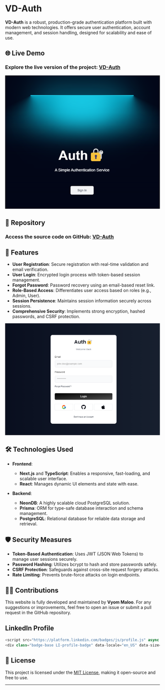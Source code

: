 # VD-Auth

**VD-Auth** is a robust, production-grade authentication platform built with modern web technologies. It offers secure user authentication, account management, and session handling, designed for scalability and ease of use.

## 🌐 Live Demo

### Explore the live version of the project: [VD-Auth](https://vd-auth.com)

![Website Screenshot](/images/home.png)

## 📂 Repository

### Access the source code on GitHub: [VD-Auth](https://github.com/VyomOp2/Auth)

## 🚀 Features

- **User Registration**: Secure registration with real-time validation and email verification.
- **User Login**: Encrypted login process with token-based session management.
- **Forgot Password**: Password recovery using an email-based reset link.
- **Role-Based Access**: Differentiates user access based on roles (e.g., Admin, User).
- **Session Persistence**: Maintains session information securely across sessions.
- **Comprehensive Security**: Implements strong encryption, hashed passwords, and CSRF protection.

![Website Screenshot](/images/login.png)

## 🛠️ Technologies Used

- **Frontend**:
  - **Next.js** and **TypeScript**: Enables a responsive, fast-loading, and scalable user interface.
  - **React**: Manages dynamic UI elements and state with ease.

- **Backend**:
  - **NeonDB**: A highly scalable cloud PostgreSQL solution.
  - **Prisma**: ORM for type-safe database interaction and schema management.
  - **PostgreSQL**: Relational database for reliable data storage and retrieval.

## 🛡️ Security Measures

- **Token-Based Authentication**: Uses JWT (JSON Web Tokens) to manage user sessions securely.
- **Password Hashing**: Utilizes bcrypt to hash and store passwords safely.
- **CSRF Protection**: Safeguards against cross-site request forgery attacks.
- **Rate Limiting**: Prevents brute-force attacks on login endpoints.

## 🧑‍💻 Contributions

This website is fully developed and maintained by **Vyom Maloo**. For any suggestions or improvements, feel free to open an issue or submit a pull request in the GitHub repository.

## LinkedIn Profile
```javascript
<script src="https://platform.linkedin.com/badges/js/profile.js" async defer type="text/javascript"></script>
<div class="badge-base LI-profile-badge" data-locale="en_US" data-size="medium" data-theme="dark" data-type="HORIZONTAL" data-vanity="vyom-jain" data-version="v1"><a class="badge-base__link LI-simple-link" href="https://in.linkedin.com/in/vyom-jain?trk=profile-badge">vyom </a></div>
```     
## 📄 License

This project is licensed under the [MIT License](./LICENSE), making it open-source and free to use.

---
